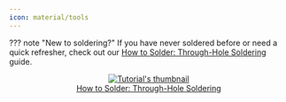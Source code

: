 ```yaml
---
icon: material/tools
---
```


<!-- This section covers any assembly steps needed to complete the guide. Can be very simple but should include a simple assembly (Qwiic, USB, etc.) and a Soldered Assmebly section link to the PTH Soldering Tutorial-->



??? note "New to soldering?"
	If you have never soldered before or need a quick refresher, check out our [How to Solder: Through-Hole Soldering](https://learn.sparkfun.com/tutorials/how-to-solder-through-hole-soldering) guide.
	<p align="center">
		<a href="https://learn.sparkfun.com/tutorials/5">
		<img src="https://cdn.sparkfun.com/c/264-148/assets/e/3/9/9/4/51d9fbe1ce395f7a2a000000.jpg" alt="Tutorial's thumbnail"><br>
        How to Solder: Through-Hole Soldering</a>
	</p>


